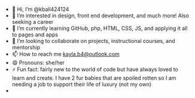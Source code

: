 - 👋 Hi, I’m @kball424124
- 👀 I’m interested in design, front end development, and much more! Also seeking a career
- 🌱 I’m currently learning GitHub, php, HTML, CSS, JS, and applying it all to pages and apps
- 💞️ I’m looking to collaborate on projects, instructional courses, and mentorship
- 📫 How to reach me kayla.b4@outlook.com
- 😄 Pronouns: she/her
- ⚡ Fun fact: fairly new to the world of code but have always loved to learn and create. I have 2 fur babies that are spoiled rotten so I am needing a job to support their life of luxury (not my own)
- 

<!---
kball424124/kball424124 is a ✨ special ✨ repository because its `README.md` (this file) appears on your GitHub profile.
You can click the Preview link to take a look at your changes.
--->
